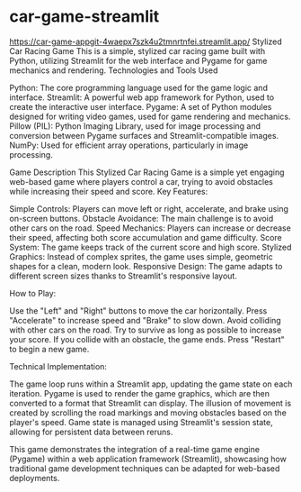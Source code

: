 # car-game-streamlit
https://car-game-appgit-4waepx7szk4u2tmnrtnfei.streamlit.app/
Stylized Car Racing Game
This is a simple, stylized car racing game built with Python, utilizing Streamlit for the web interface and Pygame for game mechanics and rendering.
Technologies and Tools Used

Python: The core programming language used for the game logic and interface.
Streamlit: A powerful web app framework for Python, used to create the interactive user interface.
Pygame: A set of Python modules designed for writing video games, used for game rendering and mechanics.
Pillow (PIL): Python Imaging Library, used for image processing and conversion between Pygame surfaces and Streamlit-compatible images.
NumPy: Used for efficient array operations, particularly in image processing.

Game Description
This Stylized Car Racing Game is a simple yet engaging web-based game where players control a car, trying to avoid obstacles while increasing their speed and score.
Key Features:

Simple Controls: Players can move left or right, accelerate, and brake using on-screen buttons.
Obstacle Avoidance: The main challenge is to avoid other cars on the road.
Speed Mechanics: Players can increase or decrease their speed, affecting both score accumulation and game difficulty.
Score System: The game keeps track of the current score and high score.
Stylized Graphics: Instead of complex sprites, the game uses simple, geometric shapes for a clean, modern look.
Responsive Design: The game adapts to different screen sizes thanks to Streamlit's responsive layout.

How to Play:

Use the "Left" and "Right" buttons to move the car horizontally.
Press "Accelerate" to increase speed and "Brake" to slow down.
Avoid colliding with other cars on the road.
Try to survive as long as possible to increase your score.
If you collide with an obstacle, the game ends.
Press "Restart" to begin a new game.

Technical Implementation:

The game loop runs within a Streamlit app, updating the game state on each iteration.
Pygame is used to render the game graphics, which are then converted to a format that Streamlit can display.
The illusion of movement is created by scrolling the road markings and moving obstacles based on the player's speed.
Game state is managed using Streamlit's session state, allowing for persistent data between reruns.

This game demonstrates the integration of a real-time game engine (Pygame) within a web application framework (Streamlit), showcasing how traditional game development techniques can be adapted for web-based deployments.

